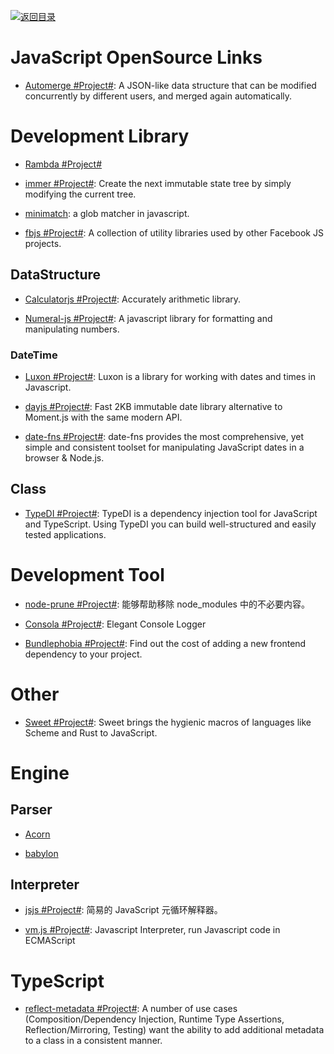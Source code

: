 [![返回目录](https://user-images.githubusercontent.com/5803001/38079637-ff0abcf0-3371-11e8-9b76-ad651620afc7.jpg)](https://github.com/wxyyxc1992/Awesome-Links)

# JavaScript OpenSource Links

- [Automerge #Project#](https://github.com/automerge/automerge): A JSON-like data structure that can be modified concurrently by different users, and merged again automatically.

# Development Library

- [Rambda #Project#](http://ramdajs.com/0.22.1/index.html)

- [immer #Project#](https://github.com/mweststrate/immer): Create the next immutable state tree by simply modifying the current tree.

* [minimatch](https://github.com/isaacs/minimatch): a glob matcher in javascript.

* [fbjs #Project#](https://github.com/facebook/fbjs): A collection of utility libraries used by other Facebook JS projects.

## DataStructure

- [Calculatorjs #Project#](https://github.com/fzred/calculatorjs): Accurately arithmetic library.

* [Numeral-js #Project#](https://github.com/adamwdraper/Numeral-js): A javascript library for formatting and manipulating numbers.

### DateTime

- [Luxon #Project#](https://github.com/moment/luxon): Luxon is a library for working with dates and times in Javascript.

- [dayjs #Project#](https://github.com/xx45/dayjs): Fast 2KB immutable date library alternative to Moment.js with the same modern API.

- [date-fns #Project#](https://date-fns.org/): date-fns provides the most comprehensive, yet simple and consistent toolset for manipulating JavaScript dates in a browser & Node.js.

## Class

- [TypeDI #Project#](https://github.com/typestack/typedi): TypeDI is a dependency injection tool for JavaScript and TypeScript. Using TypeDI you can build well-structured and easily tested applications.

# Development Tool

- [node-prune #Project#](https://github.com/tj/node-prune): 能够帮助移除 node_modules 中的不必要内容。

- [Consola #Project#](https://github.com/nuxt/consola): Elegant Console Logger

- [Bundlephobia #Project#](https://github.com/pastelsky/bundlephobia): Find out the cost of adding a new frontend dependency to your project.

# Other

- [Sweet #Project#](https://www.sweetjs.org/): Sweet brings the hygienic macros of languages like Scheme and Rust to JavaScript.

# Engine

## Parser

- [Acorn](https://github.com/ternjs/acorn)

- [babylon](https://github.com/babel/babylon)

## Interpreter

- [jsjs #Project#](https://github.com/bramblex/jsjs): 简易的 JavaScript 元循环解释器。

- [vm.js #Project#](https://github.com/axetroy/vm.js): Javascript Interpreter, run Javascript code in ECMAScript

# TypeScript

- [reflect-metadata #Project#](https://www.npmjs.com/package/reflect-metadata): A number of use cases (Composition/Dependency Injection, Runtime Type Assertions, Reflection/Mirroring, Testing) want the ability to add additional metadata to a class in a consistent manner.
